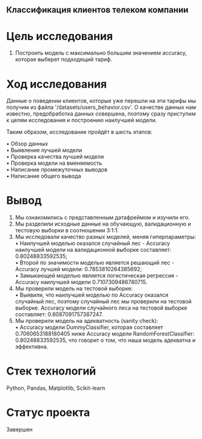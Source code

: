## Классификация клиентов телеком компании

# Цель исследования
1. Построить модель с максимально большим значением accuracy, которая выберет подходящий тариф.

# Ход исследования
Данные о поведении клиентов, которые уже перешли на эти тарифы мы получим из файла '/datasets/users_behavior.csv'. О качестве данных нам известно, предобработка данных совершена, поэтому сразу приступим к целям исследования и построению наилучшей модели.<br>

Таким образом, исследование пройдёт в шесть этапов:<br>

• Обзор данных<br>
• Выявление лучшей модели<br>
• Проверка качества лучшей модели <br>
• Проверка модели на вменяемость<br>
• Написание промежуточных выводов<br>
• Написание общего вывода<br>

# Вывод
1. Мы ознакомились с представленным датафреймом и изучили его.
2. Мы разделили исходные данные на обучающую, валидационную и тестовую выборки в соотношении 3:1:1.
3. Мы исследовали качество разных моделей, меняя гиперпараметры:<br>
• Наилучшей моделью оказался случайный лес - Accuracy наилучшей модели на валидационной выборке составляет: 0.80248833592535; <br>
• Второй по значимости моделью является решающий лес - Accuracy лучшей модели: 0.7853810264385692;<br>
• Замыкающей моделью является логистическая регрессия - Accuracy наилучшей модели 0.7107309486780715.<br>
4. Мы проверили модель на тестовой выборке: <br>
• Выявили, что наилучшей моделью по Accuracy оказался случайный лес, поэтому случайный лес мы проверили на тестовой выборке. Accuracy модели случайного леса на тестовой выборке составляет: 0.8087091757387247.<br>
5. Мы проверили модель на адекватность (sanity check): <br>
• Accuracy модели DummyClassifier, которая составляет 0.7060653188180405 ниже Accuracy модели RandomForestClassifier: 0.80248833592535, что говорит о том, что наша модель адекватна и эффективна.

# Стек технологий
Python, Pandas, Matplotlib, Scikit-learn

# Статус проекта
Завершен
